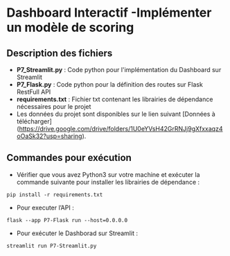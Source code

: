 # Dashboard Interactif -Implémenter un modèle de scoring
## Description des fichiers
* **P7_Streamlit.py** : Code python pour l'implémentation du Dashboard sur Streamlit
* **P7_Flask.py** : Code python pour la définition des routes sur Flask RestFull API
* **requirements.txt** : Fichier txt contenant les librairies de dépendance nécessaires pour le projet
* Les données du projet sont disponibles sur le lien suivant [Données à télécharger] (https://drive.google.com/drive/folders/1U0eYVsH42GrRNJj9gXfxxaqz4oOaSk32?usp=sharing).



## Commandes pour exécution 
* Vérifier que vous avez Python3 sur votre machine et exécuter la commande suivante pour installer les librairies de dépendance :
```
pip install -r requirements.txt
```
* Pour executer l’API :
```
flask --app P7-Flask run --host=0.0.0.0
```
* Pour exécuter le Dashborad sur Streamlit :
```
streamlit run P7-Streamlit.py
```


